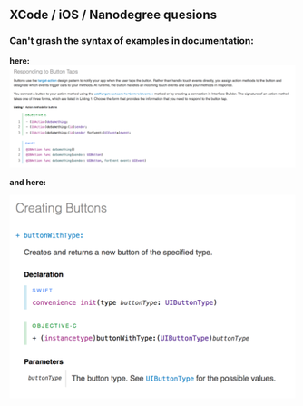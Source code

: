 ## XCode / iOS / Nanodegree quesions

### Can't grash the syntax of examples in documentation:

**here:**
![Alt text](../images/posts/uiButtonDocs1.png)

**and here:**

![Alt text](../images/posts/uiButtonDocs2.png)